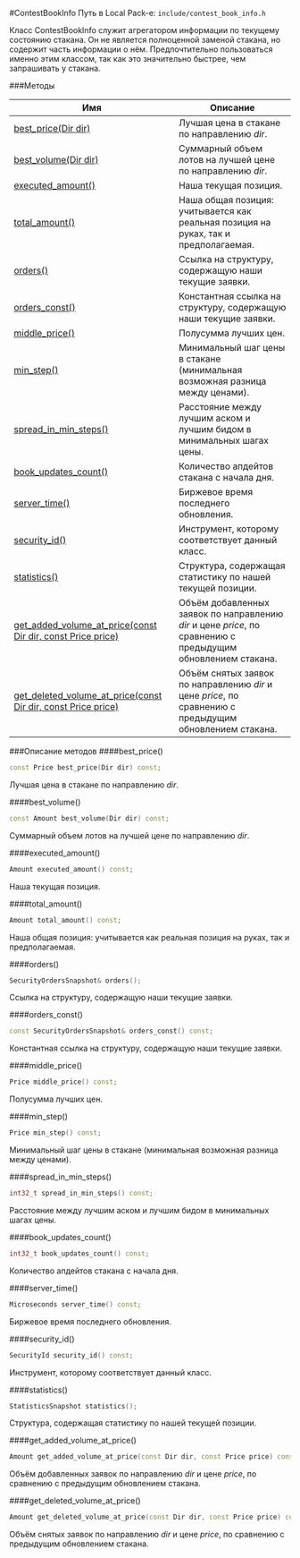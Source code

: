 #ContestBookInfo
Путь в Local Pack-е: `include/contest_book_info.h`

Класс ContestBookInfo служит агрегатором информации по текущему состоянию стакана.
Он не является полноценной заменой стакана, но содержит часть информации о нём.
Предпочтительно пользоваться именно этим классом, так как это значительно быстрее,
чем запрашивать у стакана.

###Методы

|Имя| Описание|
|------------------|--------------------|
|[best_price(Dir dir)](#best_price)|Лучшая цена в стакане по направлению *dir*.|
|[best_volume(Dir dir)](#best_volume)|Суммарный объем лотов на лучшей цене по направлению *dir*.|
|[executed_amount()](#executed_amount)|Наша текущая позиция.|
|[total_amount()](#total_amount)|Наша общая позиция: учитывается как реальная позиция на руках, так и предполагаемая.|
|[orders()](#orders)|Ссылка на структуру, содержащую наши текущие заявки.|
|[orders_const()](#orders_const)|Константная ссылка на структуру, содержащую наши текущие заявки.|
|[middle_price()](#middle_price)|Полусумма лучших цен.|
|[min_step()](#min_step)|Минимальный шаг цены в стакане (минимальная возможная разница между ценами).|
|[spread_in_min_steps()](#spread_in_min_steps)|Расстояние между лучшим аском и лучшим бидом в минимальных шагах цены.|
|[book_updates_count()](#book_updates_count)|Количество апдейтов стакана с начала дня.|
|[server_time()](#server_time)|Биржевое время последнего обновления.|
|[security_id()](#security_id)|Инструмент, которому соответствует данный класс.|
|[statistics()](#statistics)|Структура, содержащая статистику по нашей текущей позиции.|
|[get_added_volume_at_price(const Dir dir, const Price price)](#get_added_volume_at_price)|Объём добавленных заявок по направлению *dir* и цене *price*, по сравнению с предыдущим обновлением стакана.|
|[get_deleted_volume_at_price(const Dir dir, const Price price)](#get_deleted_volume_at_price)|Объём снятых заявок по направлению *dir* и цене *price*, по сравнению с предыдущим обновлением стакана.|

###Описание методов
<a id="best_price"></a>
####best_price()
```c++
const Price best_price(Dir dir) const;
```
Лучшая цена в стакане по направлению *dir*.

<a id="best_volume"></a>
####best_volume()
```c++
const Amount best_volume(Dir dir) const;
```
Суммарный объем лотов на лучшей цене по направлению *dir*.

<a id="executed_amount"></a>
####executed_amount()
```c++
Amount executed_amount() const;
```
Наша текущая позиция.

<a id="total_amount"></a>
####total_amount()
```c++
Amount total_amount() const;
```
Наша общая позиция: учитывается как реальная позиция на руках, так и предполагаемая.

<a id="orders"></a>
####orders()
```c++
SecurityOrdersSnapshot& orders();
```
Ссылка на структуру, содержащую наши текущие заявки.

<a id="orders_const"></a>
####orders_const()
```c++
const SecurityOrdersSnapshot& orders_const() const;
```
Константная ссылка на структуру, содержащую наши текущие заявки.

<a id="middle_price"></a>
####middle_price()
```c++
Price middle_price() const;
```
Полусумма лучших цен.

<a id="min_step"></a>
####min_step()
```c++
Price min_step() const;
```
Минимальный шаг цены в стакане (минимальная возможная разница между ценами).

<a id="spread_in_min_steps"></a>
####spread_in_min_steps()
```c++
int32_t spread_in_min_steps() const;
```
Расстояние между лучшим аском и лучшим бидом в минимальных шагах цены.

<a id="book_updates_count"></a>
####book_updates_count()
```c++
int32_t book_updates_count() const;
```
Количество апдейтов стакана с начала дня.

<a id="server_time"></a>
####server_time()
```c++
Microseconds server_time() const;
```
Биржевое время последнего обновления.

<a id="security_id"></a>
####security_id()
```c++
SecurityId security_id() const;
```
Инструмент, которому соответствует данный класс.

<a id="statistics"></a>
####statistics()
```c++
StatisticsSnapshot statistics();
```
Структура, содержащая статистику по нашей текущей позиции.

<a id="get_added_volume_at_price"></a>
####get_added_volume_at_price()
```c++
Amount get_added_volume_at_price(const Dir dir, const Price price) const;
```
Объём добавленных заявок по направлению *dir* и цене *price*, по сравнению с предыдущим обновлением стакана.

<a id="get_deleted_volume_at_price"></a>
####get_deleted_volume_at_price()
```c++
Amount get_deleted_volume_at_price(const Dir dir, const Price price) const;
```
Объём снятых заявок по направлению *dir* и цене *price*, по сравнению с предыдущим обновлением стакана.
